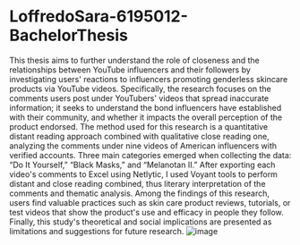 # LoffredoSara-6195012-BachelorThesis

This thesis aims to further understand the role of closeness and the relationships between YouTube influencers and their followers by investigating users' reactions to influencers promoting genderless skincare products via YouTube videos. Specifically, the research focuses on the comments users post under YouTubers' videos that spread inaccurate information; it seeks to understand the bond influencers have established with their community, and whether it impacts the overall perception of the product endorsed. The method used for this research is a quantitative distant reading approach combined with qualitative close reading one, analyzing the comments under nine videos of American influencers with verified accounts. Three main categories emerged when collecting the data: “Do It Yourself,” “Black Masks,” and “Melanotan II.” After exporting each video's comments to Excel using Netlytic, I used Voyant tools to perform distant and close reading combined, thus literary interpretation of the comments and thematic analysis. Among the findings of this research, users find valuable practices such as skin care product reviews, tutorials, or test videos that show the product's use and efficacy in people they follow. Finally, this study's theoretical and social implications are presented as limitations and suggestions for future research. 
![image](https://user-images.githubusercontent.com/107943274/175016638-87339ffb-9310-48db-b7bc-54b607ea67e8.png)
